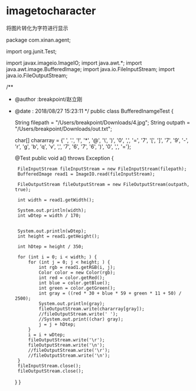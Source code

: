 # imagetocharacter
将图片转化为字符进行显示


package com.xinan.agent;

import org.junit.Test;

import javax.imageio.ImageIO;
import java.awt.*;
import java.awt.image.BufferedImage;
import java.io.FileInputStream;
import java.io.FileOutputStream;

/**
 * @author :breakpoint/赵立刚
 * @date : 2018/08/27 15:23:11
 */
public class BufferedInamgeTest {


    String filepath = "/Users/breakpoint/Downloads/4.jpg";
    String outpath = "/Users/breakpoint/Downloads/out.txt";

    char[] chararray = {' ', '.', '!', '*', '@', '\\', ')', '0', ',', '=', '7', '[', ']', '7', '9', '-', 'r', 'g', 'b', 'q', 'v', ',', '7', '6', '7', '6', ')', '0', ',', '='};

    @Test
    public void a() throws Exception {

        FileInputStream fileInputStream = new FileInputStream(filepath);
        BufferedImage read1 = ImageIO.read(fileInputStream);

        FileOutputStream fileOutputStream = new FileOutputStream(outpath, true);

        int width = read1.getWidth();

        System.out.println(width);
        int wDtep = width / 170;


        System.out.println(wDtep);
        int height = read1.getHeight();

        int hDtep = height / 350;

        for (int i = 0; i < width; ) {
            for (int j = 0; j < height; ) {
                int rgb = read1.getRGB(i, j);
                Color color = new Color(rgb);
                int red = color.getRed();
                int blue = color.getBlue();
                int green = color.getGreen();
                int gray = ((red * 30 + blue * 59 + green * 11 + 50) / 2500);
                System.out.println(gray);
                fileOutputStream.write(chararray[gray]);
                //fileOutputStream.write(' ');
                //System.out.print((char) gray);
                j = j + hDtep;
            }
            i = i + wDtep;
            fileOutputStream.write('\r');
            fileOutputStream.write('\n');
            //fileOutputStream.write('\r');
            //fileOutputStream.write('\n');
        }
        fileInputStream.close();
        fileOutputStream.close();
    }
}


